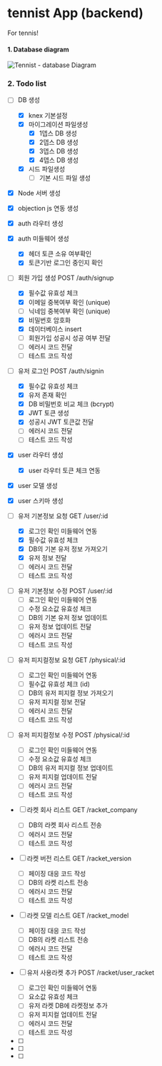 # tennist App (backend)

For tennis!

#### 1. Database diagram

![Tennist - database Diagram](https://user-images.githubusercontent.com/19925297/85151611-f395c380-b28e-11ea-87fc-e2f879617764.png)

### 2. Todo list

- [ ] DB 생성

  - [x] knex 기본설정
  - [x] 마이그레이션 파일생성
    - [x] 1뎁스 DB 생성
    - [x] 2뎁스 DB 생성
    - [x] 3뎁스 DB 생성
    - [x] 4뎁스 DB 생성
  - [x] 시드 파일생성
    - [ ] 기본 시드 파일 생성

- [x] Node 서버 생성

- [x] objection js 연동 생성

- [x] auth 라우터 생성

- [x] auth 미들웨어 생성

  - [x] 헤더 토큰 소유 여부확인
  - [x] 토큰기반 로그인 중인지 확인

- [ ] 회원 가입 생성 POST /auth/signup

  - [x] 필수값 유효성 체크
  - [x] 이메일 중복여부 확인 (unique)
  - [ ] 닉네임 중복여부 확인 (unique)
  - [x] 비밀번호 암호화
  - [x] 데이터베이스 insert
  - [ ] 회원가입 성공시 성공 여부 전달
  - [ ] 에러시 코드 전달
  - [ ] 테스트 코드 작성

- [ ] 유저 로그인 POST /auth/signin

  - [x] 필수값 유효성 체크
  - [x] 유저 존재 확인
  - [x] DB 비밀번호 비교 체크 (bcrypt)
  - [x] JWT 토큰 생성
  - [x] 성공시 JWT 토큰값 전달
  - [ ] 에러시 코드 전달
  - [ ] 테스트 코드 작성

- [x] user 라우터 생성
  - [x] user 라우터 토큰 체크 연동
- [x] user 모델 생성
- [x] user 스키마 생성

- [ ] 유저 기본정보 요청 GET /user/:id

  - [x] 로그인 확인 미들웨어 연동
  - [x] 필수값 유효성 체크
  - [x] DB의 기본 유저 정보 가져오기
  - [x] 유저 정보 전달
  - [ ] 에러시 코드 전달
  - [ ] 테스트 코드 작성

* [ ] 유저 기본정보 수정 POST /user/:id
  - [ ] 로그인 확인 미들웨어 연동
  - [ ] 수정 요소값 유효성 체크
  - [ ] DB의 기본 유저 정보 업데이트
  - [ ] 유저 정보 업데이트 전달
  - [ ] 에러시 코드 전달
  - [ ] 테스트 코드 작성

- [ ] 유저 피지컬정보 요청 GET /physical/:id

  - [ ] 로그인 확인 미들웨어 연동
  - [ ] 필수값 유효성 체크 (id)
  - [ ] DB의 유저 피지컬 정보 가져오기
  - [ ] 유저 피지컬 정보 전달
  - [ ] 에러시 코드 전달
  - [ ] 테스트 코드 작성

* [ ] 유저 피지컬정보 수정 POST /physical/:id

  - [ ] 로그인 확인 미들웨어 연동
  - [ ] 수정 요소값 유효성 체크
  - [ ] DB의 유저 피지컬 정보 업데이트
  - [ ] 유저 피지컬 업데이트 전달
  - [ ] 에러시 코드 전달
  - [ ] 테스트 코드 작성

- [ ] 라켓 회사 리스트 GET /racket_company

  - [ ] DB의 라켓 회사 리스트 전송
  - [ ] 에러시 코드 전달
  - [ ] 테스트 코드 작성

- [ ] 라켓 버전 리스트 GET /racket_version

  - [ ] 페이징 대응 코드 작성
  - [ ] DB의 라켓 리스트 전송
  - [ ] 에러시 코드 전달
  - [ ] 테스트 코드 작성

- [ ] 라켓 모델 리스트 GET /racket_model

  - [ ] 페이징 대응 코드 작성
  - [ ] DB의 라켓 리스트 전송
  - [ ] 에러시 코드 전달
  - [ ] 테스트 코드 작성

- [ ] 유저 사용라켓 추가 POST /racket/user_racket

  - [ ] 로그인 확인 미들웨어 연동
  - [ ] 요소값 유효성 체크
  - [ ] 유저 라켓 DB에 라켓정보 추가
  - [ ] 유저 피지컬 업데이트 전달
  - [ ] 에러시 코드 전달
  - [ ] 테스트 코드 작성

- [ ]
- [ ]
- [ ]
